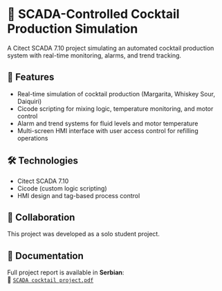 # 🍹 SCADA-Controlled Cocktail Production Simulation

A Citect SCADA 7.10 project simulating an automated cocktail production system with real-time monitoring, alarms, and trend tracking.

## 📌 Features
- Real-time simulation of cocktail production (Margarita, Whiskey Sour, Daiquiri)
- Cicode scripting for mixing logic, temperature monitoring, and motor control
- Alarm and trend systems for fluid levels and motor temperature
- Multi-screen HMI interface with user access control for refilling operations

## 🛠 Technologies
- Citect SCADA 7.10  
- Cicode (custom logic scripting)  
- HMI design and tag-based process control

## 🤝 Collaboration
This project was developed as a solo student project.

## 📝 Documentation
Full project report is available in **Serbian**:  
📁 [`SCADA cocktail project.pdf`](./SCADA%20cocktail%20project.pdf)
